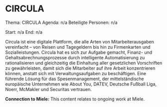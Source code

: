 # CIRCULA
Thema: CIRCULA
Agenda: n/a
Beteiligte Personen: n/a

Start: n/a
End: n/a

Circula ist eine digitale Plattform, die alle Arten von Mitarbeiterausgaben vereinfacht – von Reisen und Tagegeldern bis hin zu Firmenkarten und Sozialleistungen. Circula hat es sich zur Aufgabe gemacht, Finanz- und Gehaltsabrechnungsprozesse durch intelligente Automatisierung zu rationalisieren und gleichzeitig die Einhaltung aller gesetzlichen Vorschriften zu gewährleisten, damit sich die Mitarbeiter auf ihre Arbeit konzentrieren können, anstatt sich mit Verwaltungsaufgaben zu beschäftigen. Eine führende Lösung für das Spesenmanagement, der mittelständische europäische Unternehmen wie About You, DATEV, Deutsche Fußball Liga, Noerr, McMakler und Securitas vertrauen.

**Connection to Miele:** This content relates to ongoing work at Miele.
